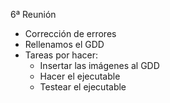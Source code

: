 6ª Reunión
- Corrección de errores 
- Rellenamos el GDD
- Tareas por hacer:
  * Insertar las imágenes al GDD
  * Hacer el ejecutable
  * Testear el ejecutable
  
 
